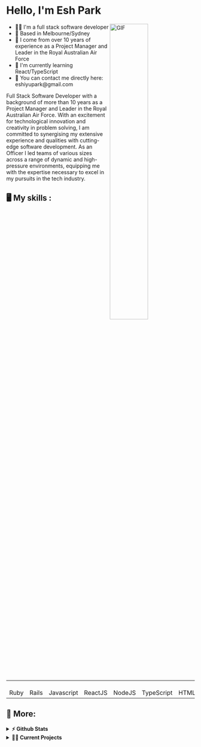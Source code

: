 # Hello, I'm Esh Park
<img align="right" alt="GIF" src="https://github.com/abhisheknaiidu/abhisheknaiidu/blob/master/code.gif?raw=true" width="45%" />
<p width="45%">
  <ul>
    <li>👨‍🔧 I'm a full stack software developer</li>
    <li>📍 Based in Melbourne/Sydney</li>
    <li>🏢 I come from over 10 years of experience as a Project Manager and Leader in the Royal Australian Air Force</li>
    <li>🌱 I'm currently learning React/TypeScript</li>
    <li>📮 You can contact me directly here: eshiyupark@gmail.com</b>
  </ul>
Full Stack Software Developer with a background of more than 10 years as a Project Manager and Leader in the Royal Australian Air Force. With an excitement for technological innovation and creativity in problem solving, I am committed to synergising my extensive experience and qualities with cutting-edge software development. As an Officer I led teams of various sizes across a range of dynamic and high-pressure environments, equipping me with the expertise necessary to excel in my pursuits in the tech industry.
</p>

## 🖥️ My skills :

<p align="right">
  <table>
  <tr border: none;>
    <td align="center" width="110">
      <br>Ruby
    </td>	  
    <td align="center" width="110">
      <br>Rails
    </td>
    <td align="center" width="110">
      <br>Javascript
    </td>
    <td align="center" width="110">
      <br>ReactJS
    </td>
    <td align="center" width="110">
      <br>NodeJS
    </td>
    <td align="center" width="110">
      <br>TypeScript
    </td>
    <td align="center" width="110">
      <br>HTML5
    </td>
    <td align="center" width="110">
      <br>CSS3
    </td>
    <td align="center" width="110">
      <br>SQL
    </td>
    <td align="center" width="110">
      <br>MongoDB
    </td>
  </tr>
</table>

## 🚧 More:

<details>	
  <summary><b>⚡ Github Stats</b></summary>
	
  <br />
  <img height="180em" src="https://github-readme-stats.vercel.app/api?username=eshiyupark&show_icons=true&hide_border=true&&count_private=true&include_all_commits=true" />
  <img height="180em" src="https://github-readme-stats.vercel.app/api/top-langs/?username=eshiyupark&exclude_repo=KNN-Image-Classification&show_icons=true&hide_border=true&layout=compact&langs_count=8"/>
</details>

<details>
  <summary><b>🧑‍🚀 Current Projects</b></summary>
</details>

#

<div align="center">
